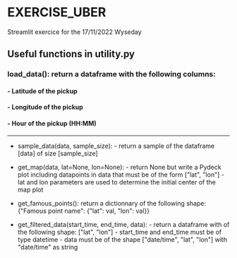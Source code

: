 # EXERCISE_UBER
Streamlit exercice for the 17/11/2022 Wyseday


## Useful functions in utility.py

### load_data(): return a dataframe with the following columns: 

#### - Latitude of the pickup
#### - Longitude of the pickup
#### - Hour of the pickup (HH:MM)


----------------------------
                                                              
- sample_data(data, sample_size): - return a sample of the dataframe [data] of size [sample_size]

- get_map(data, lat=None, lon=None): - return None but write a Pydeck plot including datapoints in data that must be of the form ["lat", "lon"]
                                     - lat and lon parameters are used to determine the initial center of the map plot
                                     
- get_famous_points(): return a dictionnary of the following shape: {"Famous point name": {"lat": val, "lon": val}}

- get_filtered_data(start_time, end_time, data): - return a dataframe with of the following shape: ["lat", "lon"]
                                                 - start_time and end_time must be of type datetime
                                                 - data must be of the shape ["date/time", "lat", "lon"] with "date/time" as string
                                           
